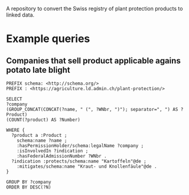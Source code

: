 A repository to convert the Swiss registry of plant protection products to linked data.

# Example queries

## Companies that sell product applicable agains potato late blight

```sparql
PREFIX schema: <http://schema.org/>
PREFIX : <https://agriculture.ld.admin.ch/plant-protection/>

SELECT
?company
(GROUP_CONCAT(CONCAT(?name, " (", ?WNbr, ")"); separator=", ") AS ?Product)
(COUNT(?product) AS ?Number)

WHERE {
  ?product a :Product ;
    schema:name ?name ;
    :hasPermissionHolder/schema:legalName ?company ;
    :isInvolvedIn ?indication ;
    :hasFederalAdmissionNumber ?WNbr .
  ?indication :protects/schema:name "Kartoffeln"@de ;
    :mitigates/schema:name "Kraut- und Knollenfäule"@de .
}

GROUP BY ?company
ORDER BY DESC(?N)
```